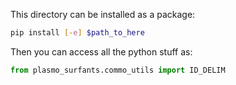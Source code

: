 This directory can be installed as a package:

```sh
pip install [-e] $path_to_here
```

Then you can access all the python stuff as:

```py
from plasmo_surfants.commo_utils import ID_DELIM
```
